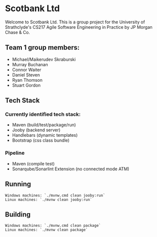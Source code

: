 # Scotbank Ltd
Welcome to Scotbank Ltd. This is a group project for the University of Strathclyde's CS217 Agile Software Engineering in Practice by JP Morgan Chase & Co.

## Team 1 group members:
- Michael/Maikerudev Skraburski
- Murray Buchanan
- Connor Waiter
- Daniel Steven
- Ryan Thomson
- Stuart Gordon

## Tech Stack
### Currently identified tech stack:
- Maven (build/test/package/run)
- Jooby (backend server)
- Handlebars (dynamic templates)
- Bootstrap (css class bundle)

### Pipeline
- Maven (compile test)
- Sonarqube/Sonarlint Extension (no connected mode ATM)


## Running
    Windows machines: `./mvnw.cmd clean jooby:run`
    Linux machines: `./mvnw clean jooby:run`

## Building

    Windows machines: `./mvnw.cmd clean package`
    Linux machines: `./mvnw clean package`
